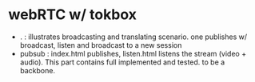 # webRTC w/ tokbox

- . : illustrates broadcasting and translating scenario. one publishes w/ broadcast, listen and broadcast to a new session
- pubsub : index.html publishes, listen.html listens the stream (video + audio). This part contains full implemented and tested. to be a backbone.